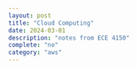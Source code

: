 ```yaml
---
layout: post
title: "Cloud Computing"
date: 2024-03-01
description: "notes from ECE 4150"
complete: "no"
category: "aws"
---
```



